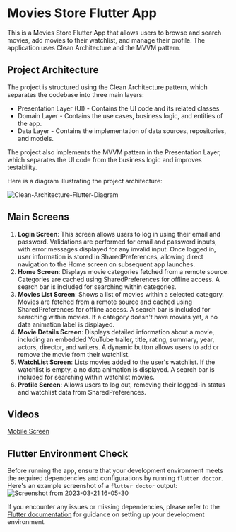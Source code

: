 # Movies Store Flutter App

This is a Movies Store Flutter App that allows users to browse and search movies, add movies to their watchlist, and manage their profile. The application uses Clean Architecture and the MVVM pattern.

## Project Architecture

The project is structured using the Clean Architecture pattern, which separates the codebase into three main layers:

- Presentation Layer (UI) - Contains the UI code and its related classes.
- Domain Layer - Contains the use cases, business logic, and entities of the app.
- Data Layer - Contains the implementation of data sources, repositories, and models.

The project also implements the MVVM pattern in the Presentation Layer, which separates the UI code from the business logic and improves testability.

Here is a diagram illustrating the project architecture:

![Clean-Architecture-Flutter-Diagram](https://user-images.githubusercontent.com/46372418/225314861-2d5e98b9-06a5-453b-8ebf-e6a349a8a23c.jpg)

## Main Screens  

1. **Login Screen**: This screen allows users to log in using their email and password. Validations are performed for email and password inputs, with error messages displayed for any invalid input. Once logged in, user information is stored in SharedPreferences, allowing direct navigation to the Home screen on subsequent app launches.
2. **Home Screen**: Displays movie categories fetched from a remote source. Categories are cached using SharedPreferences for offline access. A search bar is included for searching within categories.
3. **Movies List Screen**: Shows a list of movies within a selected category. Movies are fetched from a remote source and cached using SharedPreferences for offline access. A search bar is included for searching within movies. If a category doesn't have movies yet, a no data animation label is displayed.
4. **Movie Details Screen**: Displays detailed information about a movie, including an embedded YouTube trailer, title, rating, summary, year, actors, director, and writers. A dynamic button allows users to add or remove the movie from their watchlist.
5. **WatchList Screen**: Lists movies added to the user's watchlist. If the watchlist is empty, a no data animation is displayed. A search bar is included for searching within watchlist movies.
6. **Profile Screen**: Allows users to log out, removing their logged-in status and watchlist data from SharedPreferences.

## Videos
[Mobile Screen](https://drive.google.com/file/d/1qfchzpPAqN-dXPuIVY3IpMjnDQNC5qIt/view?usp=share_link)

## Flutter Environment Check
Before running the app, ensure that your development environment meets the required dependencies and configurations by running `flutter doctor`. Here's an example screenshot of a `flutter doctor` output:
![Screenshot from 2023-03-21 16-05-30](https://user-images.githubusercontent.com/46372418/226614816-93ac529c-0840-419f-9fe6-2cceb55a2b27.png)

If you encounter any issues or missing dependencies, please refer to the [Flutter documentation](https://flutter.dev/docs/get-started/install) for guidance on setting up your development environment.
